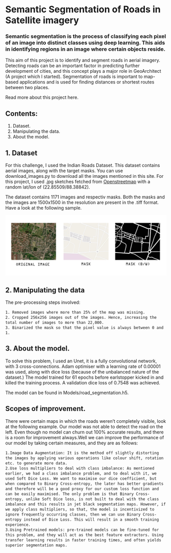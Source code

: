 # Semantic Segmentation of Roads in Satellite imagery 

### Semantic segmentation is the process of classifying each pixel of an image into distinct classes using deep learning. This aids in identifying regions in an image where certain objects reside. 

This aim of this project is to identify and segment roads in aerial imagery. Detecting roads can be an important factor in predicting further development of cities, and this concept plays a major role in GeoArchitect (A project which I started). Segmentation of roads is important to map-based applications and is used for finding distances or shortest routes between two places.

Read more about this project here.

## Contents:
1. Dataset.
2. Manipulating the data.
3. About the model.


## 1. Dataset

For this challenge, I used the Indian Roads Dataset. This dataset contains aerial images, along with the target masks. You can use download_images.py to download all the images mentioned in this site. For this project, I used .jpg sketches fetched from [Openstreetmap](https://www.openstreetmap.org) with a random lat/lon of (22.85509/88.38842).

The dataset contains 1171 images and respectiv masks. Both the masks and the images are 1500x1500 in the resolution are present in the .tiff format. Have a look at the following sample.

![Samples](https://github.com/Neilblaze/Map-Path-Segmentation/blob/master/Sample%20images/Sample.jpg)

## 2. Manipulating the data

The pre-processing steps involved: 
```
1. Removed images where more than 25% of the map was missing.
2. Cropped 256x256 images out of the images. Hence, increasing the total number of images to more than 22,000.
3. Binarized the mask so that the pixel value is always between 0 and 1.
```
## 3. About the model.

To solve this problem, I used an Unet, it is a fully convolutional network, with 3 cross-connections. Adam optimiser with a learning rate of 0.00001 was used, along with dice loss (because of the unbalanced nature of the dataset.) 
The model trained for 61 epochs before earlstopper kicked in and killed the training process. A validation dice loss of 0.7548 was achieved.

The model can be found in Models/road_segmentation.h5.

## Scopes of improvement.

There were certain maps in which the roads weren’t completely visible, look at the following example. Our model was not able to detect the road on the left. Even though no model can churn out 100% accurate results, and there is a room for improvement always.Well we can improve the performance of our model by taking certain measures, and they are as follows:

```
1.Image Data Augmentation: It is the method off slightly distorting the images by applying various operations like colour shift, rotation etc. to generate more data.
2.Use loss multipliers to deal with class imbalance: As mentioned earlier, we had a class imbalance problem, and to deal with it, we used Soft Dice Loss. We want to maximise our dice coefficient, but when compared to Binary Cross-entropy, the later has better gradients and therefore will be a good proxy for our custom loss function and can be easily maximised. The only problem is that Binary Cross-entropy, unlike Soft Dice loss, is not built to deal with the class imbalance and this results in jet black segmentation maps. However, if we apply class multipliers, so that, the model is incentivized to ignore frequently occurring classes, then we can use Binary Cross-entropy instead of Dice Loss. This will result in a smooth training experience.
3.Using Pretrained models: pre-trained models can be fine-tuned for this problem, and they will act as the best feature extractors. Using transfer learning results in faster training times, and often yields superior segmentation maps.
```




